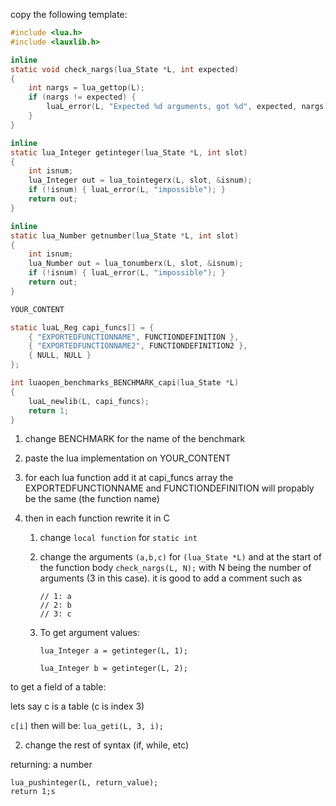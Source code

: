 copy the following template:


```C
#include <lua.h>
#include <lauxlib.h>

inline
static void check_nargs(lua_State *L, int expected)
{
    int nargs = lua_gettop(L);
    if (nargs != expected) {
        luaL_error(L, "Expected %d arguments, got %d", expected, nargs);
    }
}

inline
static lua_Integer getinteger(lua_State *L, int slot)
{
    int isnum;
    lua_Integer out = lua_tointegerx(L, slot, &isnum);
    if (!isnum) { luaL_error(L, "impossible"); }
    return out;
}

inline
static lua_Number getnumber(lua_State *L, int slot)
{
    int isnum;
    lua_Number out = lua_tonumberx(L, slot, &isnum);
    if (!isnum) { luaL_error(L, "impossible"); }
    return out;
}

YOUR_CONTENT

static luaL_Reg capi_funcs[] = {
    { "EXPORTEDFUNCTIONNAME", FUNCTIONDEFINITION },
    { "EXPORTEDFUNCTIONNAME2", FUNCTIONDEFINITION2 },
    { NULL, NULL }
};

int luaopen_benchmarks_BENCHMARK_capi(lua_State *L)
{
    luaL_newlib(L, capi_funcs);
    return 1;
}
```

1. change BENCHMARK for the name of the benchmark
2. paste the lua implementation on YOUR_CONTENT
3. for each lua function add it at capi_funcs array 
the EXPORTEDFUNCTIONNAME and FUNCTIONDEFINITION
will propably be the same (the function name)

4. then in each function rewrite it in C

   1. change `local function` for `static int`

   2. change the arguments `(a,b,c)` for `(lua_State *L)` and at the start of the function body
`check_nargs(L, N);` with N being the number of arguments (3 in this case). it is good to add a comment such as
        ```
        // 1: a
        // 2: b
        // 3: c
        ```

    1. To get argument values:

        `lua_Integer a = getinteger(L, 1);`

        `lua_Integer b = getinteger(L, 2);`

to get a field of a table:

lets say c is a table (c is index 3)

`c[i]` then will be:
`lua_geti(L, 3, i);`

2. change the rest of syntax (if, while, etc)


returning:
a number
```
lua_pushinteger(L, return_value);
return 1;s
```